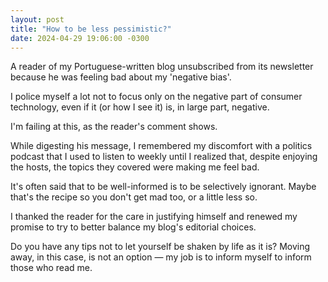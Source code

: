 ```yaml
---
layout: post
title: "How to be less pessimistic?"
date: 2024-04-29 19:06:00 -0300
---
```

A reader of my Portuguese-written blog unsubscribed from its newsletter because he was feeling bad about my 'negative bias'.

I police myself a lot not to focus only on the negative part of consumer technology, even if it (or how I see it) is, in large part, negative.

I'm failing at this, as the reader's comment shows.

While digesting his message, I remembered my discomfort with a politics podcast that I used to listen to weekly until I realized that, despite enjoying the hosts, the topics they covered were making me feel bad.

It's often said that to be well-informed is to be selectively ignorant. Maybe that's the recipe so you don't get mad too, or a little less so.

I thanked the reader for the care in justifying himself and renewed my promise to try to better balance my blog's editorial choices.

Do you have any tips not to let yourself be shaken by life as it is? Moving away, in this case, is not an option — my job is to inform myself to inform those who read me.
